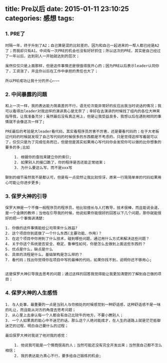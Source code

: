 title: Pre以后
date: 2015-01-11 23:10:25
categories: 感想
tags:
---

### 1. PRE了

	时隔一年，终于升到了A2；自己算是混的比较差的，因为和自己一起进来的一帮人都已经是A2了；而我却只有A1，中间有一次PRE的机会也没有好好抓住；所以这次的PRE，其实是自己经过了一年以后，达到别人一开始就达到的层次；
	
	虽然仅仅只是上面那样，但是这件事情还是很值得我开心的；因为PRE以后表示leader认同你了，工资涨了，并且你以后在工作中承担的责任也大了；
	
	所以PRE成功让我十分的开心~~~
	
### 2. 中间暴露的问题

	和上一次一样，我的表达能力简直差的不行，语无伦次能非常好的反应出我当时说话的情况；我可以看得出leader对我这样的演讲真心是无奈了；幸好在去演讲的时候找了组内的各位大神来指导我，让我准备充分；虽然最后没有真正用上，但是让我受益良多，我想以后在遇到相同的事情就不会像这次一样了;
	
	PRE最后的考验是大leader看代码，其实看程序员厉害不厉害，还是要看代码的；在于大老板过代码的时候就发现了自己写代码的时候很多的东西都是不考虑的，只是觉得这样写着就可以了，仅仅只是为了完成任务而已，但是但是其实如果用心写代码你会发现你可以做的比你想象的要多的多;比如
	
		1. 根据你的查找来建立你的索引;
		2. 如果别人的接口跪了，你的程序是否还能正常结束；
		3. 为什么要这么写，而不是xxx写
		
	聊到的细节虽然我不是都认可，但是有一点突然让我比较惊讶，原来一行简简单单的代码如果用心可能让你进步更多;
	
### 3. 保罗大神的引导

	保罗大神是一个不像一般程序员的程序员，他比较擅长与人打教导，技术很棒，而且能说会道，是一个金牌的教师；当他在引导我的时候，他说如果你能很好的回答以下几个问题，那你就能很好的把一个事情讲清楚:
	
	1. 你做的这件事情能给公司带来什么效益?
	2. 这个项目你到底做了一个什么东西(主要功能、作用)？
	3. 在这个项目中你用到了什么技术，碰到哪些问题，通过用什么方式来解决这些问题？
	4. 关于你这个系统是否安全、稳定、鲁棒性如何，你是怎么去做到上面这些东西的？
	5. 优点是什么，缺点是什么
	6. 具体的流程是什么，基础架构是怎么样的？
	7. 看代码；找出你觉得你在项目中写的最棒的代码，如果你找不到，说明你还不够用心;
	

	这是保罗大神引导我去思考的问题；通过这样的回答我觉得能让我更加清楚的了解到自己做的项目；
	
### 4. 保罗大神的人生感悟

	1. 与人处事，最重要的一点是当别人与你相处的时候感觉到一种舒适感，这种舒适感不是一味的礼让，而且能从对方的角度去思考问题；
	2. 从心里上去承认每一个人都会有自己比较牛的地方，不要小瞧别人；
	3. 一个人如果真的能心中不迷茫的话，那么这个人绝对能成才，在人生的道路上就是茫茫抵御迷茫的过程，明白自己要什么的过程；
	
	最后保罗大神对我说了他对我的感觉：
	
		1. 他说我可能是一个情商很高的人；当然可能还没有完全开发出来；当然我自己都不怎么相信；
		2. 我的表达能力真心不行，要多给自己锻炼的机会;
		
